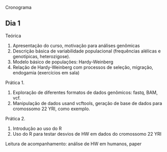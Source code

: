 Cronograma


## Dia 1

Teórica

1. Apresentação do curso, motivação para análises genômicas
2. Descrição básica de variabilidade populacional (frequências alélicas e genotípicas, heterozigose).
3. Modelo básico de populações: Hardy-Weinberg
4. Relação de Hardy-Weinberg com processos de seleção, migração, endogamia (exercícios em sala)

Prática 1.

1. Exploração de diferentes formatos de dados genômicos: fastq, BAM, vcf.
2. Manipulação de dados usand vcftools, geração de base de dados para cromossomo 22 YRI, como exemplo.

Prática 2.

1. Introdução ao uso do R
2. Uso do R para testar desvios de HW em dados do cromossomo 22 YRI

Leitura de acompanhamento: análise de HW em humanos, paper




